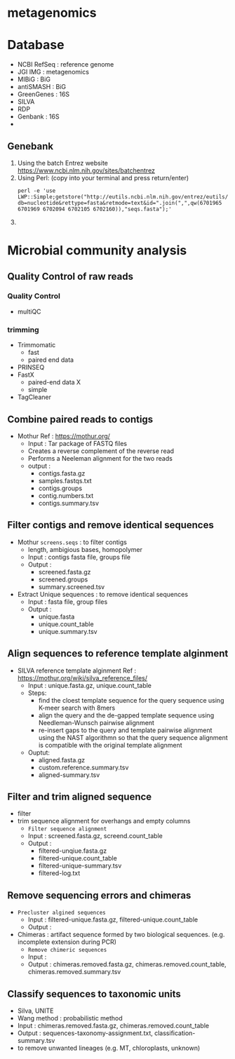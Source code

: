 # metagenomics
# Database
- NCBI RefSeq : reference genome
- JGI IMG : metagenomics
- MIBiG : BiG
- antiSMASH : BiG
- GreenGenes : 16S
- SILVA
- RDP
- Genbank : 16S
- 
## Genebank
1) Using the batch Entrez website  
https://www.ncbi.nlm.nih.gov/sites/batchentrez  
2) Using Perl: (copy into your terminal and press return/enter)
	```
	perl -e 'use LWP::Simple;getstore("http://eutils.ncbi.nlm.nih.gov/entrez/eutils/efetch.fcgi?db=nucleotide&rettype=fasta&retmode=text&id=".join(",",qw(6701965 6701969 6702094 6702105 6702160)),"seqs.fasta");'
	```
3) 

# Microbial community analysis
## Quality Control of raw reads
### Quality Control
- multiQC
### trimming
- Trimmomatic
  - fast
  - paired end data
- PRINSEQ
- FastX
  - paired-end data X
  - simple
- TagCleaner

## Combine paired reads to contigs
-  Mothur
	Ref : https://mothur.org/   
	-  Input : Tar package of FASTQ files
	-  Creates a reverse complement of the reverse read
	-  Performs a Neeleman alignment for the two reads
	- output : 
		- contigs.fasta.gz
		- samples.fastqs.txt
		- contigs.groups
		- contig.numbers.txt
		- contigs.summary.tsv

## Filter contigs and remove identical sequences
- Mothur `screens.seqs` : to filter contigs
	- length, ambigious bases, homopolymer
	- Input : contigs fasta file, groups file
	- Output : 
		- screened.fasta.gz
		- screened.groups
		- summary.screened.tsv
- Extract Unique sequences : to remove identical sequences
	- Input : fasta file, group files
	- Output : 
		- unique.fasta
		- unique.count_table
		- unique.summary.tsv
## Align sequences to reference template alginment
- SILVA reference template alginment
	Ref : https://mothur.org/wiki/silva_reference_files/
	- Input : unique.fasta.gz, unique.count_table
	- Steps:
		- find the cloest template sequence for the query sequence using K-meer search with 8mers
		- align the query and the de-gapped template sequence using Needleman-Wunsch pairwise alignment
		- re-insert gaps to the query and template pairwise alignment using the NAST algorithmn so that the query sequence alignment is compatible with the original template alignment
	- Ouptut:
		- aligned.fasta.gz
		- custom.reference.summary.tsv
		- aligned-summary.tsv  

## Filter and trim aligned sequence
- filter
- trim sequence alignment for overhangs and empty columns
	- `Filter sequence alignment`
	- Input : screened.fasta.gz, screend.count_table
	- Output :
		- filtered-unqiue.fasta.gz
		- filtered-unique.count_table
		- filtered-unique-summary.tsv
		- filtered-log.txt  

## Remove sequencing errors and chimeras
- `Precluster algined sequences`
	- Input : filtered-unique.fasta.gz, filtered-unique.count_table
	- Output : 
- Chimeras : artifact sequence formed by two biological sequences. (e.g. incomplete extension during PCR)
	- `Remove chimeric sequences`
	-	Input : 
	-	Output : chimeras.removed.fasta.gz, chimeras.removed.count_table, chimeras.removed.summary.tsv

## Classify sequences to taxonomic units
- Silva, UNITE
- Wang method : probabilistic method
- Input : chimeras.removed.fasta.gz, chimeras.removed.count_table
- Output : sequences-taxonomy-assignment.txt, classification-summary.tsv
- to remove unwanted lineages (e.g. MT, chloroplasts, unknown)
